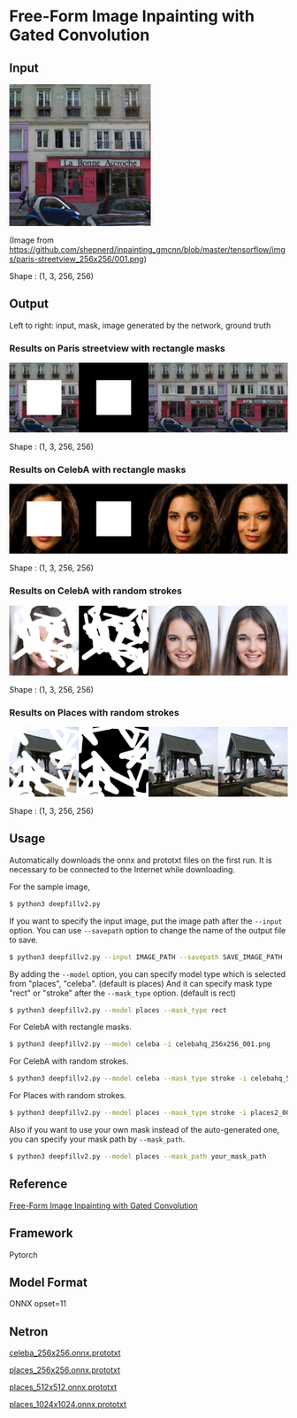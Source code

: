 # Free-Form Image Inpainting with Gated Convolution

## Input

![Input](paris-streetview_001.png)

(Image from https://github.com/shepnerd/inpainting_gmcnn/blob/master/tensorflow/imgs/paris-streetview_256x256/001.png)

Shape : (1, 3, 256, 256)

## Output

Left to right: input, mask, image generated by the network, ground truth

### Results on Paris streetview with rectangle masks

![Output](result_paris-streetview_rect.png)

Shape : (1, 3, 256, 256)

### Results on CelebA with rectangle masks

![Output](result_celeba-256_rect.png)

Shape : (1, 3, 256, 256)

### Results on CelebA with random strokes

![Output](result_celeba_stroke.png)

Shape : (1, 3, 256, 256)

### Results on Places with random strokes

![Output](result_places_stroke.png)

Shape : (1, 3, 256, 256)

## Usage

Automatically downloads the onnx and prototxt files on the first run.
It is necessary to be connected to the Internet while downloading.

For the sample image,

```bash
$ python3 deepfillv2.py
```

If you want to specify the input image, put the image path after the `--input` option.
You can use `--savepath` option to change the name of the output file to save.

```bash
$ python3 deepfillv2.py --input IMAGE_PATH --savepath SAVE_IMAGE_PATH
```

By adding the `--model` option, you can specify model type which is selected from "places", "celeba".
(default is places)
And it can specify mask type "rect" or "stroke" after the `--mask_type` option.
(default is rect)

```bash
$ python3 deepfillv2.py --model places --mask_type rect
```

For CelebA with rectangle masks.

```bash
$ python3 deepfillv2.py --model celeba -i celebahq_256x256_001.png
```

For CelebA with random strokes.

```bash
$ python3 deepfillv2.py --model celeba --mask_type stroke -i celebahq_512x512_016.png
```

For Places with random strokes.

```bash
$ python3 deepfillv2.py --model places --mask_type stroke -i places2_001.png
```

Also if you want to use your own mask instead of the auto-generated one, you can specify your mask path by `--mask_path`.

```bash
$ python3 deepfillv2.py --model places --mask_path your_mask_path
```


## Reference

[Free-Form Image Inpainting with Gated Convolution](https://github.com/open-mmlab/mmediting/tree/master/configs/inpainting/deepfillv2)

## Framework

Pytorch

## Model Format

ONNX opset=11

## Netron

[celeba_256x256.onnx.prototxt](https://netron.app/?url=https://storage.googleapis.com/ailia-models/deepfillv2/deepfillv2_celeba_256x256.onnx.prototxt)

[places_256x256.onnx.prototxt](https://netron.app/?url=https://storage.googleapis.com/ailia-models/deepfillv2/deepfillv2_places_256x256.onnx.prototxt)

[places_512x512.onnx.prototxt](https://netron.app/?url=https://storage.googleapis.com/ailia-models/deepfillv2/deepfillv2_places_512x512.onnx.prototxt)

[places_1024x1024.onnx.prototxt](https://netron.app/?url=https://storage.googleapis.com/ailia-models/deepfillv2/deepfillv2_places_1024x1024.onnx.prototxt)
